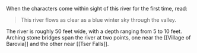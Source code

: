 When the characters come within sight of this river for the first time, read:

> This river flows as clear as a blue winter sky through the valley. 
 
The river is roughly 50 feet wide, with a depth ranging from 5 to 10 feet. Arching stone bridges span the river at two points, one near the [[Village of Barovia]] and the other near [[Tser Falls]].